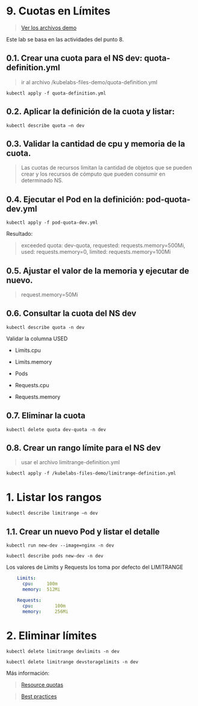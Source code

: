 # 9. Cuotas en Límites <!-- omit in TOC -->

> [Ver los archivos demo](./kubelabs-files-demo)

Este lab se basa en las actividades del punto 8.
## 0.1. Crear una cuota para el NS dev: quota-definition.yml
> ir al archivo /kubelabs-files-demo/quota-definition.yml
```vim
kubectl apply -f quota-definition.yml
```

## 0.2. Aplicar la definición de la cuota y listar:
```vim
kubectl describe quota –n dev
```

## 0.3. Validar la cantidad de cpu y memoria de la cuota.

> Las cuotas de recursos limitan la cantidad de objetos que se pueden crear y los recursos de cómputo que pueden consumir en determinado NS.

## 0.4. Ejecutar el Pod en la definición: pod-quota-dev.yml
```vim
kubectl apply -f pod-quota-dev.yml
```
Resultado:

> exceeded quota: dev-quota, requested: requests.memory=500Mi, used: requests.memory=0, limited: requests.memory=100Mi

## 0.5. Ajustar el valor de la memoria y ejecutar de nuevo.
> request.memory=50Mi

## 0.6. Consultar la cuota del NS dev
```vim
kubectl describe quota -n dev
```

Validar la columna USED
- Limits.cpu

- Limits.memory

- Pods

- Requests.cpu

- Requests.memory

## 0.7. Eliminar la cuota
```vim
kubectl delete quota dev-quota -n dev
```

## 0.8. Crear un rango límite para el NS dev
> usar el archivo limitrange-definition.yml
```vim
kubectl apply -f /kubelabs-files-demo/limitrange-definition.yml
```

# 1. Listar los rangos
```vim
kubectl describe limitrange –n dev
```

## 1.1. Crear un nuevo Pod y listar el detalle
```vim
kubectl run new-dev --image=nginx -n dev

kubectl describe pods new-dev -n dev
```
Los valores de Limits y Requests los toma por defecto del LIMITRANGE
```yaml
    Limits:
      cpu:     100m
      memory:  512Mi

    Requests:
      cpu:        100m
      memory:     256Mi
```

# 2. Eliminar límites
```vim
kubectl delete limitrange devlimits -n dev

kubectl delete limitrange devstoragelimits -n dev
```

Más información:

> [Resource quotas](https://kubernetes.io/docs/concepts/policy/resource-quotas/)

> [Best practices](https://cloud.google.com/blog/products/containers-kubernetes/kubernetes-best-practices-resource-requests-and-limits)

